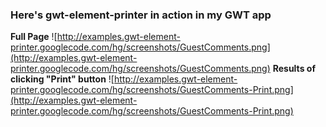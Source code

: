 ### Here's gwt-element-printer in action in my GWT app ###

**Full Page**
![http://examples.gwt-element-printer.googlecode.com/hg/screenshots/GuestComments.png](http://examples.gwt-element-printer.googlecode.com/hg/screenshots/GuestComments.png)
**Results of clicking "Print" button**
![http://examples.gwt-element-printer.googlecode.com/hg/screenshots/GuestComments-Print.png](http://examples.gwt-element-printer.googlecode.com/hg/screenshots/GuestComments-Print.png)